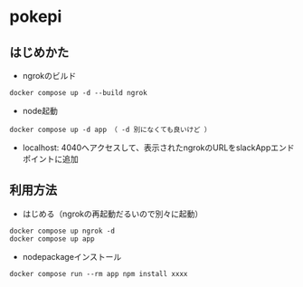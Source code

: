 # pokepi

## はじめかた

- ngrokのビルド
```
docker compose up -d --build ngrok
```

- node起動
```
docker compose up -d app （ -d 別になくても良いけど ）
```

- localhost: 4040へアクセスして、表示されたngrokのURLをslackAppエンドポイントに追加

## 利用方法

- はじめる（ngrokの再起動だるいので別々に起動）
```
docker compose up ngrok -d
docker compose up app
```

- nodepackageインストール
```
docker compose run --rm app npm install xxxx
```